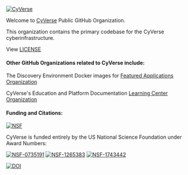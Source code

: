 [![CyVerse](https://cyverse.org/sites/default/files/inline-images/cyverse_cmyk.png)](https://cyverse.org)

Welcome to [CyVerse](https://cyverse.org) Public GitHub Organization.

This organization contains the primary codebase for the CyVerse cyberinfrastructure.

View [LICENSE](./LICENSE)

#### Other GitHub Organizations related to CyVerse include:

The Discovery Environment Docker images for [Featured Applications Organization](https://github.com/cyverse-vice)

CyVerse's Education and Platform Documentation [Learning Center Organization](https://github.com/cyverse-learning-materials)

#### Funding and Citations:

[![NSF](https://upload.wikimedia.org/wikipedia/commons/thumb/1/12/NSF.svg/240px-NSF.svg.png)](https://nsf.gov)

CyVerse is funded entirely by the US National Science Foundation under Award Numbers:

[![NSF-0735191](https://img.shields.io/badge/NSF-0735191-blue.svg)](https://www.nsf.gov/awardsearch/showAward?AWD_ID=0735191)  [![NSF-1265383](https://img.shields.io/badge/NSF-1265383-blue.svg)](https://www.nsf.gov/awardsearch/showAward?AWD_ID=1265383)  [![NSF-1743442](https://img.shields.io/badge/NSF-1743442-blue.svg)](https://www.nsf.gov/awardsearch/showAward?AWD_ID=1743442)

[![DOI](https://img.shields.io/badge/Zenodo-CyVerse%20Community-blue)](https://zenodo.org/communities/cyverse)

